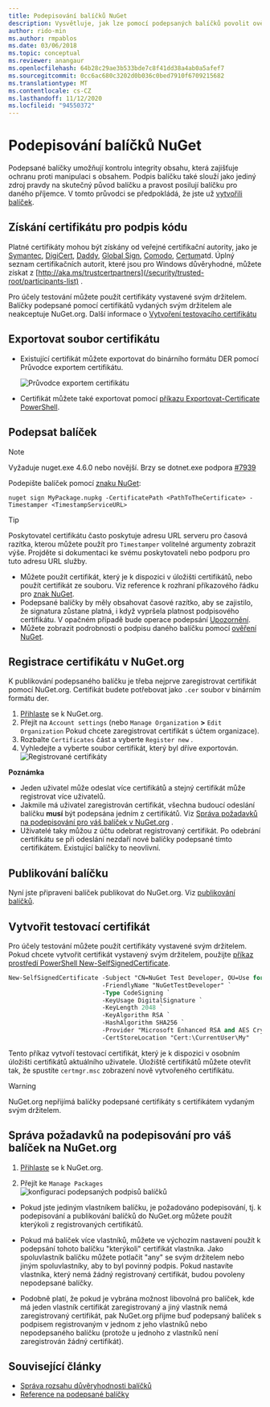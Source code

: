 ```yaml
---
title: Podepisování balíčků NuGet
description: Vysvětluje, jak lze pomocí podepsaných balíčků povolit ověření integrity obsahu.
author: rido-min
ms.author: rmpablos
ms.date: 03/06/2018
ms.topic: conceptual
ms.reviewer: anangaur
ms.openlocfilehash: 64b28c29ae3b533bde7c8f41dd38a4ab0a5afef7
ms.sourcegitcommit: 0cc6ac680c3202d0b036c0bed7910f6709215682
ms.translationtype: MT
ms.contentlocale: cs-CZ
ms.lasthandoff: 11/12/2020
ms.locfileid: "94550372"
---
```

# <a name="signing-nuget-packages"></a>Podepisování balíčků NuGet

Podepsané balíčky umožňují kontrolu integrity obsahu, která zajišťuje ochranu proti manipulaci s obsahem. Podpis balíčku také slouží jako jediný zdroj pravdy na skutečný původ balíčku a pravost posilují balíčku pro daného příjemce. V tomto průvodci se předpokládá, že jste už [vytvořili balíček](creating-a-package.md).

## <a name="get-a-code-signing-certificate"></a>Získání certifikátu pro podpis kódu

Platné certifikáty mohou být získány od veřejné certifikační autority, jako je [Symantec](https://trustcenter.websecurity.symantec.com/process/trust/productOptions?productType=SoftwareValidationClass3), [DigiCert](https://www.digicert.com/code-signing/), [Daddy](https://www.godaddy.com/web-security/code-signing-certificate), [Global Sign](https://www.globalsign.com/en/code-signing-certificate/), [Comodo](https://www.comodo.com/e-commerce/code-signing/code-signing-certificate.php), [Certum](https://www.certum.eu/certum/cert,offer_en_open_source_cs.xml)atd. Úplný seznam certifikačních autorit, které jsou pro Windows důvěryhodné, můžete získat z [http://aka.ms/trustcertpartners](/security/trusted-root/participants-list) .

Pro účely testování můžete použít certifikáty vystavené svým držitelem. Balíčky podepsané pomocí certifikátů vydaných svým držitelem ale neakceptuje NuGet.org. Další informace o [Vytvoření testovacího certifikátu](#create-a-test-certificate)

## <a name="export-the-certificate-file"></a>Exportovat soubor certifikátu

* Existující certifikát můžete exportovat do binárního formátu DER pomocí Průvodce exportem certifikátu.

  ![Průvodce exportem certifikátu](../reference/media/CertificateExportWizard.png)

* Certifikát můžete také exportovat pomocí [příkazu Exportovat-Certificate PowerShell](/powershell/module/pkiclient/export-certificate).

## <a name="sign-the-package"></a>Podepsat balíček

> [!note]
> Vyžaduje nuget.exe 4.6.0 nebo novější. Brzy se dotnet.exe podpora [#7939](https://github.com/NuGet/Home/issues/7939)

Podepište balíček pomocí [znaku NuGet](../reference/cli-reference/cli-ref-sign.md):

```cli
nuget sign MyPackage.nupkg -CertificatePath <PathToTheCertificate> -Timestamper <TimestampServiceURL>
```

> [!Tip]
> Poskytovatel certifikátu často poskytuje adresu URL serveru pro časová razítka, kterou můžete použít pro `Timestamper` volitelné argumenty zobrazit výše. Projděte si dokumentaci ke svému poskytovateli nebo podporu pro tuto adresu URL služby.

* Můžete použít certifikát, který je k dispozici v úložišti certifikátů, nebo použít certifikát ze souboru. Viz reference k rozhraní příkazového řádku pro [znak NuGet](../reference/cli-reference/cli-ref-sign.md).
* Podepsané balíčky by měly obsahovat časové razítko, aby se zajistilo, že signatura zůstane platná, i když vypršela platnost podpisového certifikátu. V opačném případě bude operace podepsání [Upozornění](../reference/errors-and-warnings/NU3002.md).
* Můžete zobrazit podrobnosti o podpisu daného balíčku pomocí [ověření NuGet](../reference/cli-reference/cli-ref-verify.md).

## <a name="register-the-certificate-on-nugetorg"></a>Registrace certifikátu v NuGet.org

K publikování podepsaného balíčku je třeba nejprve zaregistrovat certifikát pomocí NuGet.org. Certifikát budete potřebovat jako `.cer` soubor v binárním formátu der.

1. [Přihlaste](https://www.nuget.org/users/account/LogOn?returnUrl=%2F) se k NuGet.org.
1. Přejít na `Account settings` (nebo `Manage Organization` **>** `Edit Organization` Pokud chcete zaregistrovat certifikát s účtem organizace).
1. Rozbalte `Certificates` část a vyberte `Register new` .
1. Vyhledejte a vyberte soubor certifikát, který byl dříve exportován.
  ![Registrované certifikáty](../reference/media/registered-certs.png)

**Poznámka**
* Jeden uživatel může odeslat více certifikátů a stejný certifikát může registrovat více uživatelů.
* Jakmile má uživatel zaregistrován certifikát, všechna budoucí odeslání balíčku **musí** být podepsána jedním z certifikátů. Viz [Správa požadavků na podepisování pro váš balíček v NuGet.org](#manage-signing-requirements-for-your-package-on-nugetorg) .
* Uživatelé taky můžou z účtu odebrat registrovaný certifikát. Po odebrání certifikátu se při odeslání nezdaří nové balíčky podepsané tímto certifikátem. Existující balíčky to neovlivní.

## <a name="publish-the-package"></a>Publikování balíčku

Nyní jste připraveni balíček publikovat do NuGet.org. Viz [publikování balíčků](../nuget-org/Publish-a-package.md).

## <a name="create-a-test-certificate"></a>Vytvořit testovací certifikát

Pro účely testování můžete použít certifikáty vystavené svým držitelem. Pokud chcete vytvořit certifikát vystavený svým držitelem, použijte [příkaz prostředí PowerShell New-SelfSignedCertificate](/powershell/module/pkiclient/new-selfsignedcertificate).

```ps
New-SelfSignedCertificate -Subject "CN=NuGet Test Developer, OU=Use for testing purposes ONLY" `
                          -FriendlyName "NuGetTestDeveloper" `
                          -Type CodeSigning `
                          -KeyUsage DigitalSignature `
                          -KeyLength 2048 `
                          -KeyAlgorithm RSA `
                          -HashAlgorithm SHA256 `
                          -Provider "Microsoft Enhanced RSA and AES Cryptographic Provider" `
                          -CertStoreLocation "Cert:\CurrentUser\My" 
```

Tento příkaz vytvoří testovací certifikát, který je k dispozici v osobním úložišti certifikátů aktuálního uživatele. Úložiště certifikátů můžete otevřít tak, že spustíte `certmgr.msc` zobrazení nově vytvořeného certifikátu.

> [!Warning]
> NuGet.org nepřijímá balíčky podepsané certifikáty s certifikátem vydaným svým držitelem.

## <a name="manage-signing-requirements-for-your-package-on-nugetorg"></a>Správa požadavků na podepisování pro váš balíček na NuGet.org
1. [Přihlaste](https://www.nuget.org/users/account/LogOn?returnUrl=%2F) se k NuGet.org.

1. Přejít ke `Manage Packages`  
    ![ konfiguraci podepsaných podpisů balíčků](../reference/media/configure-package-signers.png)

* Pokud jste jediným vlastníkem balíčku, je požadováno podepisování, tj. k podepisování a publikování balíčků do NuGet.org můžete použít kterýkoli z registrovaných certifikátů.

* Pokud má balíček více vlastníků, můžete ve výchozím nastavení použít k podepsání tohoto balíčku "kterýkoli" certifikát vlastníka. Jako spoluvlastník balíčku můžete potlačit "any" se svým držitelem nebo jiným spoluvlastníky, aby to byl povinný podpis. Pokud nastavíte vlastníka, který nemá žádný registrovaný certifikát, budou povoleny nepodepsané balíčky. 

* Podobně platí, že pokud je vybrána možnost libovolná pro balíček, kde má jeden vlastník certifikát zaregistrovaný a jiný vlastník nemá zaregistrovaný certifikát, pak NuGet.org přijme buď podepsaný balíček s podpisem registrovaným v jednom z jeho vlastníků nebo nepodepsaného balíčku (protože u jednoho z vlastníků není zaregistrován žádný certifikát).

## <a name="related-articles"></a>Související články

- [Správa rozsahu důvěryhodnosti balíčků](../consume-packages/installing-signed-packages.md)
- [Reference na podepsané balíčky](../reference/Signed-Packages-Reference.md)